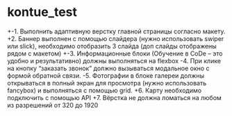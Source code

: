 # kontue_test
+-1.    Выполнить адаптивную верстку главной страницы согласно макету.
+2.    Баннер выполнен с помощью слайдера (нужно использовать swiper или slick), необходимо отобразить 3 слайда (доп слайды отображены рядом с макетом)
+-3.    Информационные блоки (Обучение в CoDe – это удобно и результативно) должны выполняться на flexbox
-4.    При клике на кнопку “заказать звонок” должно вызываться модальное окно с формой обратной связи.
-5.    Фотографии в блоке галереи должны открываться в полный экран для просмотра (нужно использовать fancybox) и выполняться с помощью grid.
+6.    Карту необходимо подключить с помощью API
+7.    Вёрстка не должна ломаться на любом из разрешений от 320 до 1920
